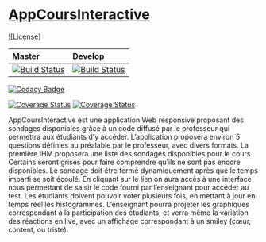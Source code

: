 # [AppCoursInteractive](https://github.com/amokrane-zatout/AppCoursInteractive)

[![License]](https://opensource.org/licenses/Apache-2.0)

| Master | Develop |
| :--- | :--- |
[![Build Status](https://travis-ci.org/amokrane-zatout/AppCoursInteractive.svg?branch=master)](https://travis-ci.org/amokrane-zatout/AppCoursInteractive) | [![Build Status](https://travis-ci.org/amokrane-zatout/AppCoursInteractive.svg?branch=develop)](https://travis-ci.org/amokrane-zatout/AppCoursInteractive)

[![Codacy Badge](https://api.codacy.com/project/badge/Grade/5c877b5c585048d98fcae1483d62565a)](https://www.codacy.com/app/amokrane.zatout/AppCoursInteractive?utm_source=github.com&amp;utm_medium=referral&amp;utm_content=amokrane-zatout/AppCoursInteractive&amp;utm_campaign=Badge_Grade) 

[![Coverage Status](https://coveralls.io/repos/github/amokrane-zatout/AppCoursInteractive/badge.svg?branch=master)](https://coveralls.io/github/amokrane-zatout/AppCoursInteractive?branch=master)
[![Coverage Status](https://coveralls.io/repos/github/amokrane-zatout/AppCoursInteractive/badge.svg?branch=develop)](https://coveralls.io/github/amokrane-zatout/AppCoursInteractive?branch=develop)

AppCoursInteractive est une application Web responsive proposant des sondages disponibles grâce à un code diffusé par le professeur qui permettra aux étudiants d’y accéder.
L’application proposera environ 5 questions définies au préalable par le professeur, avec divers formats.
La première IHM proposera une liste des sondages disponibles pour le cours.
Certains seront grisés pour faire comprendre qu’ils ne sont pas encore disponibles.
Le sondage doit être fermé dynamiquement après que le temps imparti se soit écoulé.
En cliquant sur le lien on aura accès à une interface nous permettant de saisir le code fourni par l’enseignant pour accéder au test.
Les étudiants doivent pouvoir voter plusieurs fois, en mettant à jour en temps réel les histogrammes.
L’enseignant pourra projeter les graphiques correspondant à la participation des étudiants, et verra même la variation des réactions en live, avec un affichage correspondant à un smiley (cœur, content, ou triste).
